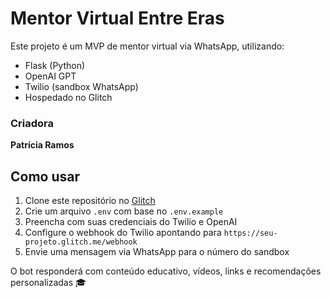 # Mentor Virtual Entre Eras

Este projeto é um MVP de mentor virtual via WhatsApp, utilizando:

- Flask (Python)
- OpenAI GPT
- Twilio (sandbox WhatsApp)
- Hospedado no Glitch

### Criadora
**Patrícia Ramos**

## Como usar

1. Clone este repositório no [Glitch](https://glitch.com/)
2. Crie um arquivo `.env` com base no `.env.example`
3. Preencha com suas credenciais do Twilio e OpenAI
4. Configure o webhook do Twilio apontando para `https://seu-projeto.glitch.me/webhook`
5. Envie uma mensagem via WhatsApp para o número do sandbox

O bot responderá com conteúdo educativo, vídeos, links e recomendações personalizadas 🎓
